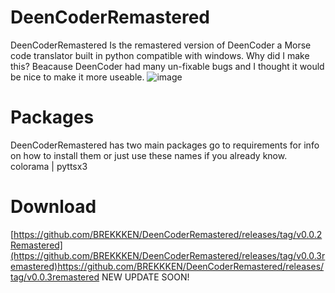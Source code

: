 # DeenCoderRemastered
DeenCoderRemastered Is the remastered version of DeenCoder a Morse code translator built in python compatible with windows. Why did I make this? Beacause DeenCoder had many un-fixable bugs and I thought it would be nice to make it more useable. 
![image](https://github.com/BREKKKEN/DeenCoderRemastered/assets/63617447/36e2d0de-a217-4ac8-bfe5-3ab0581fa964)
# Packages 
DeenCoderRemastered has two main packages go to requirements for info on how to install them or just use these names if you already know.
colorama | pyttsx3
# Download
[https://github.com/BREKKKEN/DeenCoderRemastered/releases/tag/v0.0.2Remastered](https://github.com/BREKKKEN/DeenCoderRemastered/releases/tag/v0.0.3remastered)https://github.com/BREKKKEN/DeenCoderRemastered/releases/tag/v0.0.3remastered
NEW UPDATE SOON!

